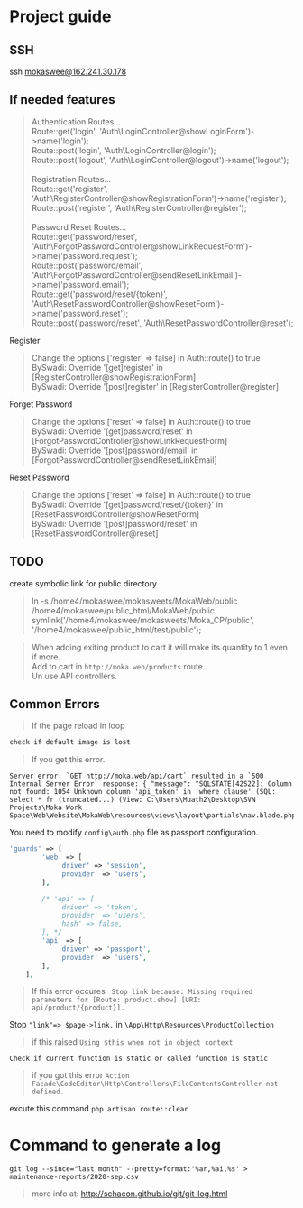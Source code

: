 # Project guide

## SSH

ssh mokaswee@162.241.30.178

## If needed features

> Authentication Routes...</br>
> Route::get('login', 'Auth\LoginController@showLoginForm')->name('login');</br>
> Route::post('login', 'Auth\LoginController@login');</br>
> Route::post('logout', 'Auth\LoginController@logout')->name('logout');</br>
></br>
> Registration Routes...</br>
> Route::get('register', 'Auth\RegisterController@showRegistrationForm')->name('register');</br>
> Route::post('register', 'Auth\RegisterController@register');</br>
></br>
> Password Reset Routes...</br>
> Route::get('password/reset', 'Auth\ForgotPasswordController@showLinkRequestForm')->name('password.request');</br>
> Route::post('password/email', 'Auth\ForgotPasswordController@sendResetLinkEmail')->name('password.email');</br>
> Route::get('password/reset/{token}', 'Auth\ResetPasswordController@showResetForm')->name('password.reset');</br>
> Route::post('password/reset', 'Auth\ResetPasswordController@reset');</br>

Register

> Change the options ['register' => false] in Auth::route() to true</br>
> BySwadi: Override '[get]register' in [RegisterController@showRegistrationForm]</br>
> BySwadi: Override '[post]register' in [RegisterController@register]</br>

Forget Password

> Change the options ['reset' => false] in Auth::route() to true</br>
> BySwadi: Override '[get]password/reset' in [ForgotPasswordController@showLinkRequestForm]</br>
> BySwadi: Override '[post]password/email' in [ForgotPasswordController@sendResetLinkEmail]</br>

Reset Password

> Change the options ['reset' => false] in Auth::route() to true</br>
> BySwadi: Override '[get]password/reset/{token}' in [ResetPasswordController@showResetForm]</br>
> BySwadi: Override '[post]password/reset' in [ResetPasswordController@reset]</br>


## TODO

create symbolic link for public directory
> ln -s /home4/mokaswee/mokasweets/MokaWeb/public /home4/mokaswee/public_html/MokaWeb/public</br>
> symlink('/home4/mokaswee/mokasweets/Moka_CP/public', '/home4/mokaswee/public_html/test/public');</br>


> When adding exiting product to cart it will make its quantity to 1 even if more. </br>
> Add to cart in ```http://moka.web/products``` route. </br>
> Un use API controllers.  </br>

## Common Errors

> If the page reload in loop</br>

```bat
check if default image is lost
```

> If you get this error.

```mysql
Server error: `GET http://moka.web/api/cart` resulted in a `500 Internal Server Error` response: { "message": "SQLSTATE[42S22]: Column not found: 1054 Unknown column 'api_token' in 'where clause' (SQL: select * fr (truncated...) (View: C:\Users\Muath2\Desktop\SVN Projects\Moka Work Space\Web\Website\MokaWeb\resources\views\layout\partials\nav.blade.php)
```

You need to modify ```config\auth.php```  file as passport configuration.

```php
'guards' => [
        'web' => [
            'driver' => 'session',
            'provider' => 'users',
        ],

        /* 'api' => [
            'driver' => 'token',
            'provider' => 'users',
            'hash' => false,
        ], */
        'api' => [
            'driver' => 'passport',
            'provider' => 'users',
        ],
    ],
```
> If this error occures ``` Stop link because: Missing required parameters for [Route: product.show] [URI: api/product/{product}].```</br>

Stop ```"link"=> $page->link,``` in ```\App\Http\Resources\ProductCollection```

> if this raised ```Using $this when not in object context```</br>

```
Check if current function is static or called function is static
```

> if you got this error ```Action Facade\CodeEditor\Http\Controllers\FileContentsController not defined.```

excute this command ```php artisan route::clear```


# Command to generate a log
```git log --since="last month" --pretty=format:'%ar,%ai,%s' > maintenance-reports/2020-sep.csv```
> more info at: http://schacon.github.io/git/git-log.html
